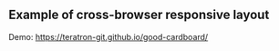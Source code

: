 ## Example of cross-browser responsive layout

Demo: https://teratron-git.github.io/good-cardboard/
